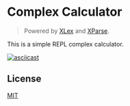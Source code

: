 # Complex Calculator

> Powered by [XLex](https://github.com/yjl9903/XLex) and [XParse](https://github.com/yjl9903/XParse).

This is a simple REPL complex calculator.

[![asciicast](https://asciinema.org/a/rn51PXIV30Vz77Y8cuMHB4OkW.svg)](https://asciinema.org/a/rn51PXIV30Vz77Y8cuMHB4OkW)

## License

[MIT](https://github.com/yjl9903/Complex-Calculator/blob/master/LICENSE)
